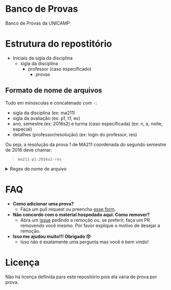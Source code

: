 # Banco de Provas
Banco de Provas da UNICAMP

# Estrutura do repostitório
- Iniciais da sigla da disciplina
  - sigla da disciplina
    - professor (caso especificado)
      - provas
      
## Formato de nome de arquivos

Tudo em minúsculas e concatenado com `-`:
- sigla da disciplina (ex: ma211)
- sigla da avaliação (ex: p1, t1, ex)
- ano,  semestre (ex: 2016s2) e turma (caso especificada) (ex: n, a, noite, especial)
- detalhes (professor/resolução) (ex: login do professor, res)

Ou seja, a resolução da prova 1 de MA211 coordenada do segundo semestre de 2016 deve chamar:
> `ma211-p1-2016s2-res`

<details> 
  <summary>Regex de nome de arquivo</summary>
  Uma regra legal é que o nome do arquivo de match em:
  > `/^([a-z]{1,2}\d{3})-([a-z\d]{2})-(\d{4})s(\d)(\w*)-?([^\.]*)\.(.*)$/`

  Além disso o caminho completo deve ser:
  > `/^([a-z]{1,2})\/\1(\d{3})\/([^\.]*)\/?\1\2-([a-z\d]{2})-(\d{4})s(\d)(\w*)-?\3-?([^\.]*)\.(.*)$/`
</details>


# FAQ
- **Como adicionar uma prova?**
  - Faça um pull request ou preencha [esse form](https://docs.google.com/forms/d/e/1FAIpQLSfsxCowi3938OrBSrkOkvgluQnc9_HLKIB9Y01XQGSvidaOCA/viewform).
- **Não concordo com o material hospedado aqui. Como remover?**
  - Abra um [issue](https://github.com/unicampers/banco-de-provas/issues/new) pedindo a remoção ou, se preferir, faça um PR removendo você mesmo. Por favor explique o motivo de desejar a remoção.
- **Isso me ajudou muito!!! Obrigado 😚**
  - Isso não é exatamente uma pergunta mas você é bem vindo!

# Licença
Não há licença definida para este repositório pois ela varia de prova por prova.
